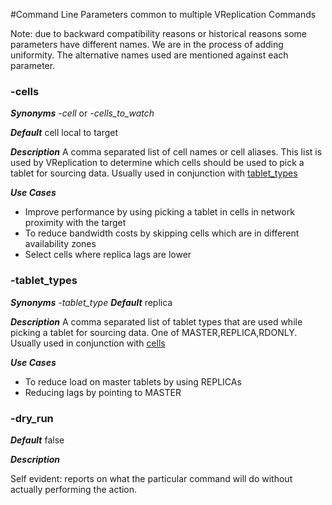 #Command Line Parameters common to multiple VReplication Commands

Note: due to backward compatibility reasons or historical reasons some parameters have different names. We are
in the process of adding uniformity. The alternative names used are mentioned against each parameter.

### -cells

***Synonyms*** *-cell* or *-cells_to_watch*

***Default*** cell local to target

***Description***
A comma separated list of cell names or cell aliases. This list is used by VReplication to determine which
cells should be used to pick a tablet for sourcing data. Usually used in conjunction with [tablet_types](#tablet_types)

***Use Cases***

* Improve performance by using picking a tablet in cells in network proximity with the target
* To reduce bandwidth costs by skipping cells which are in different availability zones
* Select cells where replica lags are lower

### -tablet_types

***Synonyms*** *-tablet_type*
***Default*** replica

***Description***
A comma separated list of tablet types that are used while picking a tablet for sourcing data.
One of MASTER,REPLICA,RDONLY.
 Usually used in conjunction with [cells](#cells)

***Use Cases***
* To reduce load on master tablets by using REPLICAs
* Reducing lags by pointing to MASTER

### -dry_run

***Default*** false

***Description***

Self evident: reports on what the particular command will do without actually performing the action.
